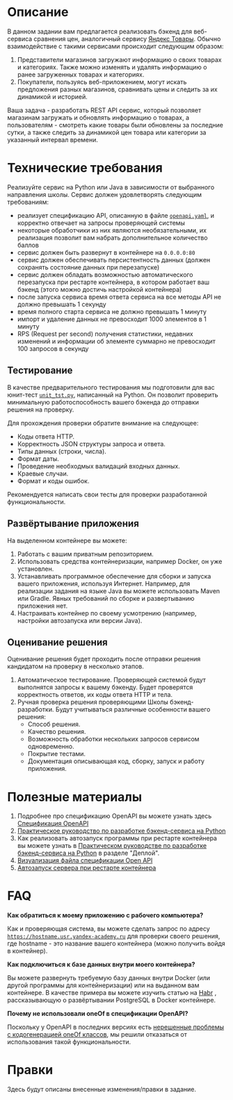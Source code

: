 # Описание #

В данном задании вам предлагается реализовать бэкенд для веб-сервиса сравнения цен, аналогичный сервису [Яндекс Товары](https://yandex.ru/products). Обычно взаимодействие с такими сервисами происходит следующим образом:
1. Представители магазинов загружают информацию о своих товарах и категориях. Также можно изменять и удалять информацию о ранее загруженных товарах и категориях.
2. Покупатели, пользуясь веб-приложением, могут искать предложения разных магазинов, сравнивать цены и следить за их динамикой и историей.

Ваша задача - разработать REST API сервис, который позволяет магазинам загружать и обновлять информацию о товарах, а пользователям - смотреть какие товары были обновлены за последние сутки, а также следить за динамикой цен товара или категории за указанный интервал времени.

# Технические требования #

Реализуйте сервис на Python или Java в зависимости от выбранного направления школы. Сервис должен удовлетворять следующим требованиям:
- реализует спецификацию API, описанную в файле [<code>openapi.yaml</code>](SBDY_app/openapi.yaml), и корректно отвечает на запросы проверяющей системы
- некоторые обработчики из них являются необязательными, их реализация позволит вам набрать дополнительное количество баллов
- сервис должен быть развернут в контейнере на `0.0.0.0:80`
- сервис должен обеспечивать персистентность данных (должен сохранять состояние данных при перезапуске)
- сервис должен обладать возможностью автоматического перезапуска при рестарте контейнера, в котором работает ваш бэкенд (этого можно достичь настройкой контейнера)
- после запуска сервиса время ответа сервиса на все методы API не должно превышать 1 секунду
- время полного старта сервиса не должно превышать 1 минуту
- импорт и удаление данных не превосходит 1000 элементов в 1 минуту
- RPS (Request per second) получения  статистики, недавних изменений и информации об элементе суммарно не превосходит 100 запросов в секунду

## Тестирование ##

В качестве предварительного тестирования мы подготовили для вас юнит-тест [<code>unit_tst.py</code>](tests/unit_tst.py), написанный на Python. Он позволит проверить минимальную работоспособность вашего бэкенда до отправки решения на проверку.

Для прохождения проверки обратите внимание на следующее:
- Коды ответа HTTP.
- Корректность JSON структуры запроса и ответа.
- Типы данных (строки, числа).
- Формат даты.
- Проведение необходмых валидаций входных данных.
- Краевые случаи.
- Формат и коды ошибок.

Рекомендуется написать свои тесты для проверки разработанной функциональности.

## Развёртывание приложения ##
На выделенном контейнере вы можете:
1. Работать с вашим приватным репозиторием.
2. Использовать средства контейнеризации, например Docker, он уже установлен.
3. Устанавливать программное обеспечение для сборки и запуска вашего приложения, используя Интернет. Например, для реализации задания на языке Java вы можете использовать Maven или Gradle. Явных требований по сборке и развертыванию приложения нет.
4. Настраивать контейнер по своему усмотрению (например, настройки автозапуска или версии Java).

## Оценивание решения ##
Оценивание решения будет проходить после отправки решения кандидатом на проверку в несколько этапов.
1. Автоматическое тестирование. Проверяющей системой будут выполнятся запросы к вашему бэкенду. Будет проверятся корректность ответов, их коды ответа HTTP и тела.
2. Ручная проверка решения проверяющими Школы бэкенд-разработки. Будут учитываться различные особенности вашего решения:
   - Способ решения.
   - Качество решения.
   - Возможность обработки нескольких запросов сервисом одновременно.
   - Покрытие тестами.
   - Документация описывающая код, сборку, запуск и работу приложения.

# Полезные материалы #
1. Подробнее про спецификацию OpenAPI вы можете узнать здесь [Спецификация OpenAPI](https://swagger.io/specification/)
2. [Практическое руководство по разработке бэкенд-сервиса на Python](https://habr.com/ru/company/yandex/blog/499534/)
3. Как реализовать автозапуск программы при рестарте контейнера вы можете узнать в [Практическом руководстве по разработке бэкенд-сервиса на Python](https://habr.com/ru/company/yandex/blog/499534/) в разделе "Деплой".
4. [Визуализация файла спецификации Open API](https://editor.swagger.io)
5. [Автозапуск сервера при рестарте контейнера](https://habr.com/ru/company/southbridge/blog/255845/)

# FAQ #
**Как обратиться к моему приложению с рабочего компьютера?**

Как и проверяющая система, вы можете сделать запрос по адресу <code>https://hostname.usr.yandex-academy.ru</code> для проверки своего решения, где hostname - это название вашего контейнера (можно получить войдя в контейнер).

**Как подключиться к базе данных внутри моего контейнера?**

Вы можете развернуть требуемую базу данных внутри Docker (или другой программы для контейнеризации) или на выданном вам контейнере. В качестве примера вы можете изучить статью на [Habr](https://habr.com/ru/post/578744/) , рассказывающую о развёртывании PostgreSQL в Docker контейнере.

**Почему не использовали oneOf в спецификации OpenAPI?**

Поскольку у OpenAPI в последних версиях есть [нерешенные проблемы с кодогенерацией oneOf классов](https://github.com/OpenAPITools/openapi-generator/issues/15), мы решили отказаться от использования такой функциональности.

# Правки #
Здесь будут описаны внесенные изменения/правки в задание.
